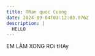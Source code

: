 ```yaml
---
title: TRan quoc Cuong
date: 2024-09-04T03:12:03.976Z
description: |
  HELLO
---
```

EM LÀM XONG ROi tHAy